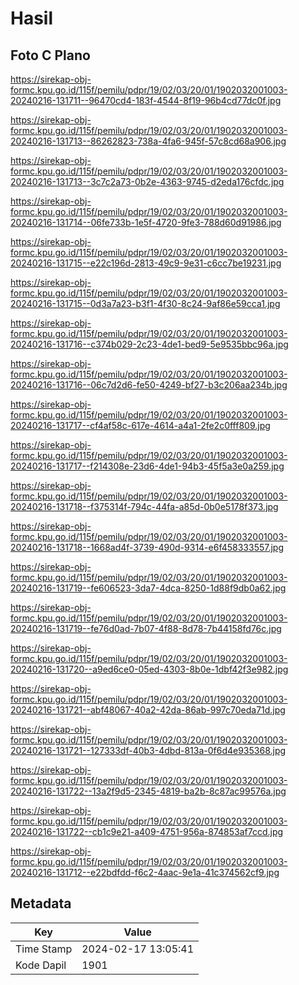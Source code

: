 # Hasil

## Foto C Plano

https://sirekap-obj-formc.kpu.go.id/115f/pemilu/pdpr/19/02/03/20/01/1902032001003-20240216-131711--96470cd4-183f-4544-8f19-96b4cd77dc0f.jpg

https://sirekap-obj-formc.kpu.go.id/115f/pemilu/pdpr/19/02/03/20/01/1902032001003-20240216-131713--86262823-738a-4fa6-945f-57c8cd68a906.jpg

https://sirekap-obj-formc.kpu.go.id/115f/pemilu/pdpr/19/02/03/20/01/1902032001003-20240216-131713--3c7c2a73-0b2e-4363-9745-d2eda176cfdc.jpg

https://sirekap-obj-formc.kpu.go.id/115f/pemilu/pdpr/19/02/03/20/01/1902032001003-20240216-131714--06fe733b-1e5f-4720-9fe3-788d60d91986.jpg

https://sirekap-obj-formc.kpu.go.id/115f/pemilu/pdpr/19/02/03/20/01/1902032001003-20240216-131715--e22c196d-2813-49c9-9e31-c6cc7be19231.jpg

https://sirekap-obj-formc.kpu.go.id/115f/pemilu/pdpr/19/02/03/20/01/1902032001003-20240216-131715--0d3a7a23-b3f1-4f30-8c24-9af86e59cca1.jpg

https://sirekap-obj-formc.kpu.go.id/115f/pemilu/pdpr/19/02/03/20/01/1902032001003-20240216-131716--c374b029-2c23-4de1-bed9-5e9535bbc96a.jpg

https://sirekap-obj-formc.kpu.go.id/115f/pemilu/pdpr/19/02/03/20/01/1902032001003-20240216-131716--06c7d2d6-fe50-4249-bf27-b3c206aa234b.jpg

https://sirekap-obj-formc.kpu.go.id/115f/pemilu/pdpr/19/02/03/20/01/1902032001003-20240216-131717--cf4af58c-617e-4614-a4a1-2fe2c0fff809.jpg

https://sirekap-obj-formc.kpu.go.id/115f/pemilu/pdpr/19/02/03/20/01/1902032001003-20240216-131717--f214308e-23d6-4de1-94b3-45f5a3e0a259.jpg

https://sirekap-obj-formc.kpu.go.id/115f/pemilu/pdpr/19/02/03/20/01/1902032001003-20240216-131718--f375314f-794c-44fa-a85d-0b0e5178f373.jpg

https://sirekap-obj-formc.kpu.go.id/115f/pemilu/pdpr/19/02/03/20/01/1902032001003-20240216-131718--1668ad4f-3739-490d-9314-e6f458333557.jpg

https://sirekap-obj-formc.kpu.go.id/115f/pemilu/pdpr/19/02/03/20/01/1902032001003-20240216-131719--fe606523-3da7-4dca-8250-1d88f9db0a62.jpg

https://sirekap-obj-formc.kpu.go.id/115f/pemilu/pdpr/19/02/03/20/01/1902032001003-20240216-131719--fe76d0ad-7b07-4f88-8d78-7b44158fd76c.jpg

https://sirekap-obj-formc.kpu.go.id/115f/pemilu/pdpr/19/02/03/20/01/1902032001003-20240216-131720--a9ed6ce0-05ed-4303-8b0e-1dbf42f3e982.jpg

https://sirekap-obj-formc.kpu.go.id/115f/pemilu/pdpr/19/02/03/20/01/1902032001003-20240216-131721--abf48067-40a2-42da-86ab-997c70eda71d.jpg

https://sirekap-obj-formc.kpu.go.id/115f/pemilu/pdpr/19/02/03/20/01/1902032001003-20240216-131721--127333df-40b3-4dbd-813a-0f6d4e935368.jpg

https://sirekap-obj-formc.kpu.go.id/115f/pemilu/pdpr/19/02/03/20/01/1902032001003-20240216-131722--13a2f9d5-2345-4819-ba2b-8c87ac99576a.jpg

https://sirekap-obj-formc.kpu.go.id/115f/pemilu/pdpr/19/02/03/20/01/1902032001003-20240216-131722--cb1c9e21-a409-4751-956a-874853af7ccd.jpg

https://sirekap-obj-formc.kpu.go.id/115f/pemilu/pdpr/19/02/03/20/01/1902032001003-20240216-131712--e22bdfdd-f6c2-4aac-9e1a-41c374562cf9.jpg


## Metadata

| Key        | Value               |
| ---------- | ------------------- |
| Time Stamp | 2024-02-17 13:05:41 |
| Kode Dapil | 1901                |



